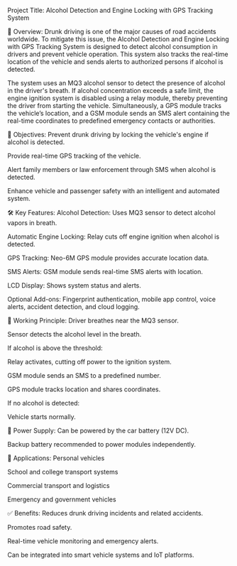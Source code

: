 Project Title:
Alcohol Detection and Engine Locking with GPS Tracking System

📌 Overview:
Drunk driving is one of the major causes of road accidents worldwide. To mitigate this issue, the Alcohol Detection and Engine Locking with GPS Tracking System is designed to detect alcohol consumption in drivers and prevent vehicle operation. This system also tracks the real-time location of the vehicle and sends alerts to authorized persons if alcohol is detected.

The system uses an MQ3 alcohol sensor to detect the presence of alcohol in the driver's breath. If alcohol concentration exceeds a safe limit, the engine ignition system is disabled using a relay module, thereby preventing the driver from starting the vehicle. Simultaneously, a GPS module tracks the vehicle’s location, and a GSM module sends an SMS alert containing the real-time coordinates to predefined emergency contacts or authorities.

🎯 Objectives:
Prevent drunk driving by locking the vehicle's engine if alcohol is detected.

Provide real-time GPS tracking of the vehicle.

Alert family members or law enforcement through SMS when alcohol is detected.

Enhance vehicle and passenger safety with an intelligent and automated system.

🛠️ Key Features:
Alcohol Detection: Uses MQ3 sensor to detect alcohol vapors in breath.

Automatic Engine Locking: Relay cuts off engine ignition when alcohol is detected.

GPS Tracking: Neo-6M GPS module provides accurate location data.

SMS Alerts: GSM module sends real-time SMS alerts with location.

LCD Display: Shows system status and alerts.

Optional Add-ons: Fingerprint authentication, mobile app control, voice alerts, accident detection, and cloud logging.

🧠 Working Principle:
Driver breathes near the MQ3 sensor.

Sensor detects the alcohol level in the breath.

If alcohol is above the threshold:

Relay activates, cutting off power to the ignition system.

GSM module sends an SMS to a predefined number.

GPS module tracks location and shares coordinates.

If no alcohol is detected:

Vehicle starts normally.

🔋 Power Supply:
Can be powered by the car battery (12V DC).

Backup battery recommended to power modules independently.

🧾 Applications:
Personal vehicles

School and college transport systems

Commercial transport and logistics

Emergency and government vehicles

✅ Benefits:
Reduces drunk driving incidents and related accidents.

Promotes road safety.

Real-time vehicle monitoring and emergency alerts.

Can be integrated into smart vehicle systems and IoT platforms.
